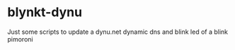 # blynkt-dynu
Just some scripts to update a dynu.net dynamic dns and  blink led of a blink pimoroni
